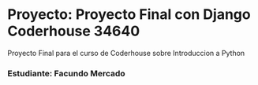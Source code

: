 # Proyecto: Proyecto Final con Django Coderhouse 34640
Proyecto Final para el curso de Coderhouse sobre Introduccion a Python

### Estudiante: Facundo Mercado
